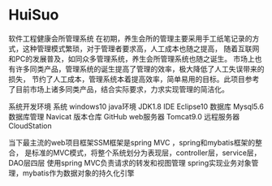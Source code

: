 # HuiSuo
软件工程健康会所管理系统
在初期，养生会所的管理主要采用手工纸笔记录的方式，这种管理模式繁琐，对于管理者要求高，人工成本也随之提高，
随着互联网和PC的发展普及，如同众多管理系统，养生会所管理系统也随之诞生。
     市场上也有许多同类产品，管理系统的诞生提高了管理的效率，极大降低了人工失误带来的损失，
     节约了人工成本，管理系统本着提高效率，简单易用的目标。此项目参考了目前市场上诸多同类产品，结合实际要求，力求实现管理的简洁化。
    

系统开发环境
系统                windows10
java环境          JDK1.8
IDE                  Eclipse10
数据库             Mysql5.6
数据库管理      Navicat
版本仓库         GitHub
web服务器      Tomcat9.0
远程服务器     CloudStation



当下最主流的web项目框架SSM框架是spring MVC ，spring和mybatis框架的整合，
是标准的MVC模式，将整个系统划分为表现层，controller层，service层，DAO层四层
使用spring MVC负责请求的转发和视图管理
spring实现业务对象管理，mybatis作为数据对象的持久化引擎
